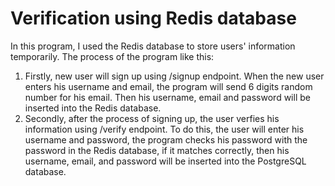# Verification using Redis database
In this program, I used the Redis database to store users' information temporarily. 
The process of the program like this: 
1) Firstly, new user will sign up using /signup endpoint. When the new user enters his username and email, 
the program will send 6 digits random number for his email. Then his username, email and password will be inserted 
into the Redis database.
2) Secondly, after the process of signing up, the user verfies his information using /verify endpoint.
To do this, the user will enter his username and password, the program checks his password with the password in the
Redis database, if it matches correctly, then his username, email, and password will be inserted into the 
PostgreSQL database.
